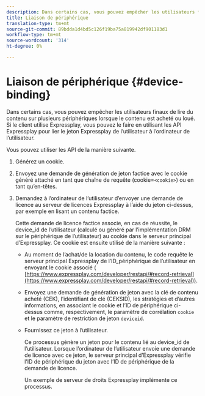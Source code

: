```yaml
---
description: Dans certains cas, vous pouvez empêcher les utilisateurs finaux de lire du contenu sur plusieurs périphériques lorsque le contenu est acheté ou loué. Si le client utilise Expressplay, vous pouvez le faire en utilisant les API Expressplay pour lier le jeton Expressplay de l’utilisateur à l’ordinateur de l’utilisateur.
title: Liaison de périphérique
translation-type: tm+mt
source-git-commit: 89bdda1d4bd5c126f19ba75a819942df901183d1
workflow-type: tm+mt
source-wordcount: '314'
ht-degree: 0%

---
```



# Liaison de périphérique {#device-binding}

Dans certains cas, vous pouvez empêcher les utilisateurs finaux de lire du contenu sur plusieurs périphériques lorsque le contenu est acheté ou loué. Si le client utilise Expressplay, vous pouvez le faire en utilisant les API Expressplay pour lier le jeton Expressplay de l’utilisateur à l’ordinateur de l’utilisateur.

Vous pouvez utiliser les API de la manière suivante.

1. Générez un cookie.
1. Envoyez une demande de génération de jeton factice avec le cookie généré attaché en tant que chaîne de requête (cookie=`<cookie>`) ou en tant qu’en-têtes.
1. Demandez à l’ordinateur de l’utilisateur d’envoyer une demande de licence au serveur de licences Expressplay à l’aide du jeton ci-dessus, par exemple en lisant un contenu factice.

   Cette demande de licence factice associe, en cas de réussite, le device_id de l’utilisateur (calculé ou généré par l’implémentation DRM sur le périphérique de l’utilisateur) au cookie dans le serveur principal d’Expressplay. Ce cookie est ensuite utilisé de la manière suivante :

   * Au moment de l’achat/de la location du contenu, le code requête le serveur principal Expressplay de l’ID_périphérique de l’utilisateur en envoyant le cookie associé ( [https://www.expressplay.com/developer/restapi/#record-retrieval](https://www.expressplay.com/developer/restapi/#record-retrieval)).
   * Envoyez une demande de génération de jeton avec la clé de contenu acheté (CEK), l’identifiant de clé (CEKSID), les stratégies et d’autres informations, en associant le cookie et l’ID de périphérique ci-dessus comme, respectivement, le paramètre de corrélation `cookie` et le paramètre de restriction de jeton `deviceid`.

   * Fournissez ce jeton à l’utilisateur.

      Ce processus génère un jeton pour le contenu lié au device_id de l’utilisateur. Lorsque l’ordinateur de l’utilisateur envoie une demande de licence avec ce jeton, le serveur principal d’Expressplay vérifie l’ID de périphérique du jeton avec l’ID de périphérique de la demande de licence.

      Un exemple de serveur de droits Expressplay implémente ce processus.
